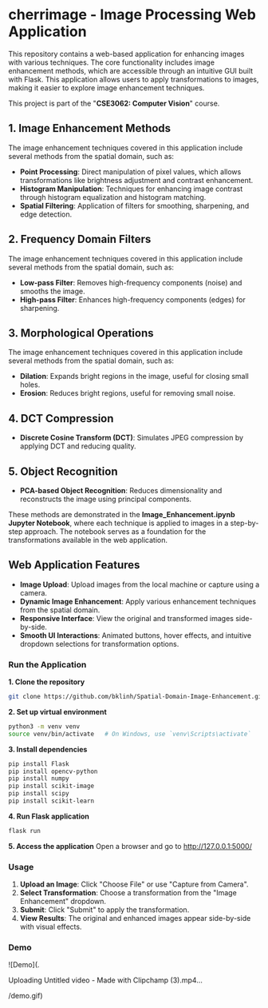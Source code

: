 # cherrimage - Image Processing Web Application
This repository contains a web-based application for enhancing images with various techniques. The core functionality includes image enhancement methods, which are accessible through an intuitive GUI built with Flask. This application allows users to apply transformations to images, making it easier to explore image enhancement techniques.

This project is part of the "**CSE3062: Computer Vision**" course.

## 1. Image Enhancement Methods
The image enhancement techniques covered in this application include several methods from the spatial domain, such as:

- **Point Processing**: Direct manipulation of pixel values, which allows transformations like brightness adjustment and contrast enhancement.
- **Histogram Manipulation**: Techniques for enhancing image contrast through histogram equalization and histogram matching.
- **Spatial Filtering**: Application of filters for smoothing, sharpening, and edge detection.

## 2. Frequency Domain Filters
The image enhancement techniques covered in this application include several methods from the spatial domain, such as:

- **Low-pass Filter**: Removes high-frequency components (noise) and smooths the image.
- **High-pass Filter**: Enhances high-frequency components (edges) for sharpening.

## 3. Morphological Operations
The image enhancement techniques covered in this application include several methods from the spatial domain, such as:

- **Dilation**: Expands bright regions in the image, useful for closing small holes.
- **Erosion**: Reduces bright regions, useful for removing small noise.

## 4. DCT Compression
- **Discrete Cosine Transform (DCT)**: Simulates JPEG compression by applying DCT and reducing quality.

## 5. Object Recognition
- **PCA-based Object Recognition**: Reduces dimensionality and reconstructs the image using principal components.

These methods are demonstrated in the **Image_Enhancement.ipynb Jupyter Notebook**, where each technique is applied to images in a step-by-step approach. The notebook serves as a foundation for the transformations available in the web application.

## Web Application Features
- **Image Upload**: Upload images from the local machine or capture using a camera.
- **Dynamic Image Enhancement**: Apply various enhancement techniques from the spatial domain.
- **Responsive Interface**: View the original and transformed images side-by-side.
- **Smooth UI Interactions**: Animated buttons, hover effects, and intuitive dropdown selections for transformation options.

### Run the Application
**1. Clone the repository**
```bash
git clone https://github.com/bklinh/Spatial-Domain-Image-Enhancement.git
```
**2. Set up virtual environment**
```bash
python3 -m venv venv
source venv/bin/activate   # On Windows, use `venv\Scripts\activate`
```
**3. Install dependencies**
```bash
pip install Flask
pip install opencv-python
pip install numpy
pip install scikit-image
pip install scipy
pip install scikit-learn
```
**4. Run Flask application**
```bash
flask run
```
**5. Access the application**
Open a browser and go to http://127.0.0.1:5000/

### Usage
1. **Upload an Image**: Click "Choose File" or use "Capture from Camera".
2. **Select Transformation**: Choose a transformation from the "Image Enhancement" dropdown.
3. **Submit**: Click "Submit" to apply the transformation.
4. **View Results**: The original and enhanced images appear side-by-side with visual effects.

### Demo
![Demo](.

Uploading Untitled video - Made with Clipchamp (3).mp4…

/demo.gif)
